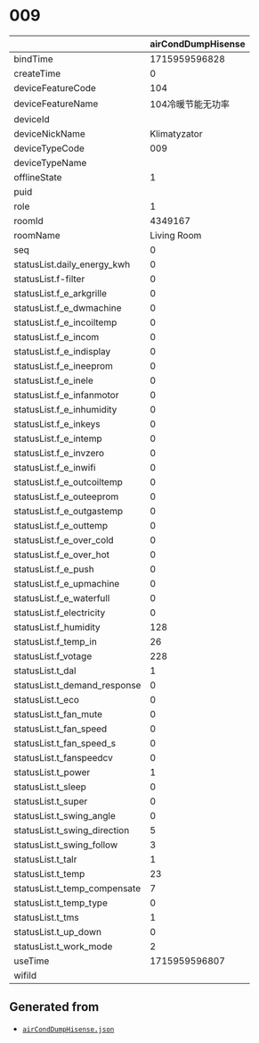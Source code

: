 # 009

|                              | airCondDumpHisense   |
|:-----------------------------|:---------------------|
| bindTime                     | 1715959596828        |
| createTime                   | 0                    |
| deviceFeatureCode            | 104                  |
| deviceFeatureName            | 104冷暖节能无功率           |
| deviceId                     | <redacted>           |
| deviceNickName               | Klimatyzator         |
| deviceTypeCode               | 009                  |
| deviceTypeName               |                      |
| offlineState                 | 1                    |
| puid                         | <redacted>           |
| role                         | 1                    |
| roomId                       | 4349167              |
| roomName                     | Living Room          |
| seq                          | 0                    |
| statusList.daily_energy_kwh  | 0                    |
| statusList.f-filter          | 0                    |
| statusList.f_e_arkgrille     | 0                    |
| statusList.f_e_dwmachine     | 0                    |
| statusList.f_e_incoiltemp    | 0                    |
| statusList.f_e_incom         | 0                    |
| statusList.f_e_indisplay     | 0                    |
| statusList.f_e_ineeprom      | 0                    |
| statusList.f_e_inele         | 0                    |
| statusList.f_e_infanmotor    | 0                    |
| statusList.f_e_inhumidity    | 0                    |
| statusList.f_e_inkeys        | 0                    |
| statusList.f_e_intemp        | 0                    |
| statusList.f_e_invzero       | 0                    |
| statusList.f_e_inwifi        | 0                    |
| statusList.f_e_outcoiltemp   | 0                    |
| statusList.f_e_outeeprom     | 0                    |
| statusList.f_e_outgastemp    | 0                    |
| statusList.f_e_outtemp       | 0                    |
| statusList.f_e_over_cold     | 0                    |
| statusList.f_e_over_hot      | 0                    |
| statusList.f_e_push          | 0                    |
| statusList.f_e_upmachine     | 0                    |
| statusList.f_e_waterfull     | 0                    |
| statusList.f_electricity     | 0                    |
| statusList.f_humidity        | 128                  |
| statusList.f_temp_in         | 26                   |
| statusList.f_votage          | 228                  |
| statusList.t_dal             | 1                    |
| statusList.t_demand_response | 0                    |
| statusList.t_eco             | 0                    |
| statusList.t_fan_mute        | 0                    |
| statusList.t_fan_speed       | 0                    |
| statusList.t_fan_speed_s     | 0                    |
| statusList.t_fanspeedcv      | 0                    |
| statusList.t_power           | 1                    |
| statusList.t_sleep           | 0                    |
| statusList.t_super           | 0                    |
| statusList.t_swing_angle     | 0                    |
| statusList.t_swing_direction | 5                    |
| statusList.t_swing_follow    | 3                    |
| statusList.t_talr            | 1                    |
| statusList.t_temp            | 23                   |
| statusList.t_temp_compensate | 7                    |
| statusList.t_temp_type       | 0                    |
| statusList.t_tms             | 1                    |
| statusList.t_up_down         | 0                    |
| statusList.t_work_mode       | 2                    |
| useTime                      | 1715959596807        |
| wifiId                       | <redacted>           |

## Generated from

- [`airCondDumpHisense.json`](airCondDumpHisense.json)
